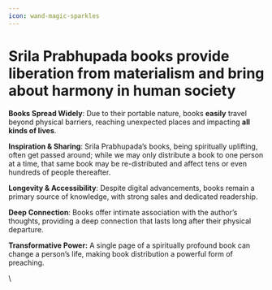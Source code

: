 ```yaml
---
icon: wand-magic-sparkles
---
```


# Srila Prabhupada books provide liberation from materialism and bring about harmony in human society

**Books Spread Widely**: Due to their portable nature, books **easily** travel beyond physical barriers, reaching unexpected places and impacting **all kinds of lives**.

**Inspiration & Sharing**: Srila Prabhupada’s books, being spiritually uplifting, often get passed around; while we may only distribute a book to one person at a time, that same book may be re-distributed and affect tens or even hundreds of people thereafter.

**Longevity & Accessibility**: Despite digital advancements, books remain a primary source of knowledge, with strong sales and dedicated readership.

**Deep Connection**: Books offer intimate association with the author’s thoughts, providing a deep connection that lasts long after their physical departure.

**Transformative Power:** A single page of a spiritually profound book can change a person’s life, making book distribution a powerful form of preaching.

\
